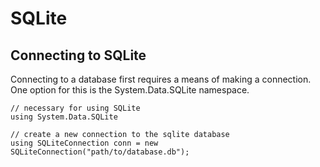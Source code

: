 # SQLite 

## Connecting to SQLite

Connecting to a database first requires a means of making a connection. One option for this is the System.Data.SQLite namespace. 

    // necessary for using SQLite
    using System.Data.SQLite

    // create a new connection to the sqlite database
    using SQLiteConnection conn = new SQLiteConnection("path/to/database.db");
    

